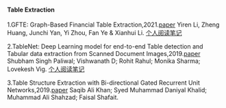 #### Table Extraction

1.GFTE: Graph-Based Financial Table Extraction,2021.[paper](https://arxiv.org/pdf/2003.07560.pdf)
Yiren Li, Zheng Huang, Junchi Yan, Yi Zhou, Fan Ye & Xianhui Li.  [个人阅读笔记](https://zhuanlan.zhihu.com/p/585757995)

2.TableNet: Deep Learning model for end-to-end Table detection and Tabular data extraction from Scanned Document Images,2019.[paper](https://arxiv.org/pdf/2001.01469.pdf)
Shubham Singh Paliwal; Vishwanath D; Rohit Rahul; Monika Sharma; Lovekesh Vig.  [个人阅读笔记](https://zhuanlan.zhihu.com/p/585800387)

3.Table Structure Extraction with Bi-directional Gated Recurrent Unit Networks,2019.[paper](https://arxiv.org/pdf/2001.02501.pdf)
Saqib Ali Khan; Syed Muhammad Daniyal Khalid; Muhammad Ali Shahzad; Faisal Shafait.
